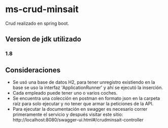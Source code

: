 # ms-crud-minsait
Crud realizado en spring boot.

## Version de jdk utilizado

### **1.8**

## Consideraciones

- Se usó una base de datos H2, para tener unregistro existiendo en la base se uso la interfaz 'ApplicationRunner' y ahí se 
ejecutó la inserción.
- Cada empleado puede tener uno o varios coches.
- Se encuentra una colección en postman en formato json en la carpeta raíz para solo ejecutar y no tener que armar la peticiones de la API.
- Para ejecutar la documentación en swagger es necesario correr primeramente el servicio y después visitar este sitio: <span>http://localhost:8080/swagger-ui.html#/crudminsait-controller</span>
